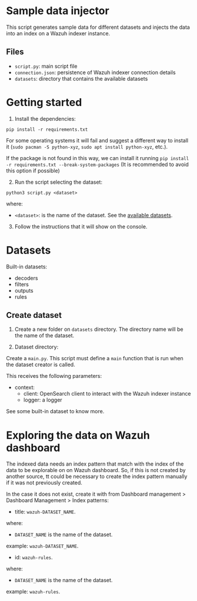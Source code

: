 # Sample data injector

This script generates sample data for different datasets and injects the data into an index on a Wazuh indexer instance.

## Files

- `script.py`: main script file
- `connection.json`: persistence of Wazuh indexer connection details
- `datasets`: directory that contains the available datasets

# Getting started

1.  Install the dependencies:

```console
pip install -r requirements.txt
```

For some operating systems it will fail and suggest a different way to install it (`sudo pacman -S python-xyz`, `sudo apt install python-xyz`, etc.).

If the package is not found in this way, we can install it running `pip install -r requirements.txt --break-system-packages` (It is recommended to avoid this option if possible)

2.  Run the script selecting the dataset:

```console
python3 script.py <dataset>
```

where:

- `<dataset>`: is the name of the dataset. See the [available datasets](#datasets).

3.  Follow the instructions that it will show on the console.

# Datasets

Built-in datasets:

- decoders
- filters
- outputs
- rules

## Create dataset

1. Create a new folder on `datasets` directory. The directory name will be the name of the dataset.

2. Dataset directory:

Create a `main.py`.
This script must define a `main` function that is run when the dataset creator is called.

This receives the following parameters:

- context:
  - client: OpenSearch client to interact with the Wazuh indexer instance
  - logger: a logger

See some built-in dataset to know more.

# Exploring the data on Wazuh dashboard

The indexed data needs an index pattern that match with the index of the data to be explorable on
on Wazuh dashboard. So, if this is not created by another source, tt could be necessary to create
the index pattern manually if it was not previously created.

In the case it does not exist, create it with from Dashboard management > Dashboard Management > Index patterns:

- title: `wazuh-DATASET_NAME`.

where:

- `DATASET_NAME` is the name of the dataset.

example: `wazuh-DATASET_NAME`.

- id: `wazuh-rules`.

where:

- `DATASET_NAME` is the name of the dataset.

example: `wazuh-rules`.

